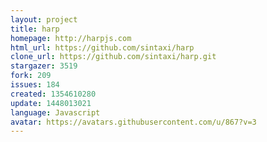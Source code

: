 ```yaml
---
layout: project
title: harp
homepage: http://harpjs.com
html_url: https://github.com/sintaxi/harp
clone_url: https://github.com/sintaxi/harp.git
stargazer: 3519
fork: 209
issues: 184
created: 1354610280
update: 1448013021
language: Javascript
avatar: https://avatars.githubusercontent.com/u/867?v=3
---
```

